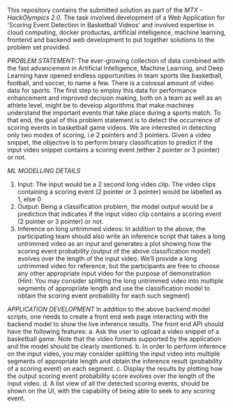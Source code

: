 This repository contains the submitted solution as part of the *MTX - HackOlympics 2.0*. The task involved development of a Web Application for 'Scoring Event Detection in Basketball Videos' and involved expertise in cloud computing, docker productas, artificial intelligence, machine learning, frontend and backend web development to put together solutions to the problem set provided.

*PROBLEM STATEMENT:*
The ever-growing collection of data combined with the fast advancement in Artificial
Intelligence, Machine Learning, and Deep Learning have opened endless opportunities in team
sports like basketball, football, and soccer, to name a few.
There is a colossal amount of video data for sports. The first step to employ this data for
performance enhancement and improved decision making, both on a team as well as an
athlete level, might be to develop algorithms that make machines understand the important
events that take place during a sports match.
To that end, the goal of this problem statement is to detect the occurrence of scoring events in
basketball game videos. We are interested in detecting only two modes of scoring, i.e 2 pointers
and 3 pointers. Given a video snippet, the objective is to perform binary classification to predict
if the input video snippet contains a scoring event (either 2 pointer or 3 pointer) or not.

*ML MODELLING DETAILS*
1. Input: The input would be a 2 second long video clip. The video clips containing a scoring event
(2 pointer or 3 pointer) would be labelled as 1, else 0
2. Output: Being a classification problem, the model output would be a prediction that indicates if
the input video clip contains a scoring event (2 pointer or 3 pointer) or not.
3. Inference on long untrimmed videos: In addition to the above, the participating team should
also write an inference script that takes a long untrimmed video as an input and generates a
plot showing how the scoring event probability (output of the above classification model)
evolves over the length of the input video. We’ll provide a long untrimmed video for reference,
but the participants are free to choose any other appropriate input video for the purpose of
demonstration (Hint: You may consider splitting the long untrimmed video into multiple
segments of appropriate length and use the classification model to obtain the scoring event
probability for each such segment)

*APPLICATION DEVELOPMENT*
In addition to the above backend model scripts, one needs to create a front end web page
interacting with the backend model to show the live inference results.
The front end API should have the following features:
a. Ask the user to upload a video snippet of a basketball game. Note that the video
formats supported by the application and the model should be clearly mentioned.
b.
In order to perform inference on the input video, you may consider splitting the input
video into multiple segments of appropriate length and obtain the inference result
(probability of a scoring event) on each segment.
c. Display the results by plotting how the output scoring event probability score evolves
over the length of the input video.
d. A list view of all the detected scoring events, should be shown on the UI, with the
capability of being able to seek to any scoring event.
